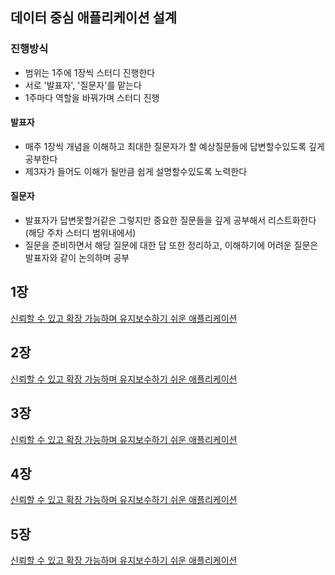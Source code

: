 ## 데이터 중심 애플리케이션 설계

### 진행방식
- 범위는 1주에 1장씩 스터디 진행한다
- 서로 '발표자', '질문자'를 맡는다
- 1주마다 역할을 바꿔가며 스터디 진행

#### 발표자
- 매주 1장씩 개념을 이해하고 최대한 질문자가 할 예상질문들에 답변할수있도록 깊게 공부한다
- 제3자가 들어도 이해가 될만큼 쉽게 설명할수있도록 노력한다

#### 질문자
- 발표자가 답변못할거같은 그렇지만 중요한 질문들을 깊게 공부해서 리스트화한다(해당 주차 스터디 범위내에서)
- 질문을 준비하면서 해당 질문에 대한 답 또한 정리하고, 이해하기에 어려운 질문은 발표자와 같이 논의하며 공부

## 1장
[신뢰할 수 있고 확장 가능하며 유지보수하기 쉬운 애플리케이션](https://velog.io/@jhbaik1501/%EB%8D%B0%EC%9D%B4%ED%84%B0-%EC%A4%91%EC%8B%AC-%EC%95%A0%ED%94%8C%EB%A6%AC%EC%BC%80%EC%9D%B4%EC%85%98-%EC%84%A4%EA%B3%84-1%EC%9E%A5-%EC%A0%95%EB%A6%AC)

## 2장
[신뢰할 수 있고 확장 가능하며 유지보수하기 쉬운 애플리케이션](https://velog.io/@jhbaik1501/%EB%8D%B0%EC%9D%B4%ED%84%B0-%EC%A4%91%EC%8B%AC-%EC%95%A0%ED%94%8C%EB%A6%AC%EC%BC%80%EC%9D%B4%EC%85%98-%EC%84%A4%EA%B3%84-1%EC%9E%A5-%EC%A0%95%EB%A6%AC)

## 3장
[신뢰할 수 있고 확장 가능하며 유지보수하기 쉬운 애플리케이션](https://velog.io/@jhbaik1501/%EB%8D%B0%EC%9D%B4%ED%84%B0-%EC%A4%91%EC%8B%AC-%EC%95%A0%ED%94%8C%EB%A6%AC%EC%BC%80%EC%9D%B4%EC%85%98-%EC%84%A4%EA%B3%84-3%EC%9E%A5-%EC%A0%95%EB%A6%AC)

## 4장
[신뢰할 수 있고 확장 가능하며 유지보수하기 쉬운 애플리케이션](https://velog.io/@jhbaik1501/%EB%8D%B0%EC%9D%B4%ED%84%B0-%EC%A4%91%EC%8B%AC-%EC%95%A0%ED%94%8C%EB%A6%AC%EC%BC%80%EC%9D%B4%EC%85%98-%EC%84%A4%EA%B3%84-1%EC%9E%A5-%EC%A0%95%EB%A6%AC)

## 5장
[신뢰할 수 있고 확장 가능하며 유지보수하기 쉬운 애플리케이션](https://velog.io/@jhbaik1501/%EB%8D%B0%EC%9D%B4%ED%84%B0-%EC%A4%91%EC%8B%AC-%EC%95%A0%ED%94%8C%EB%A6%AC%EC%BC%80%EC%9D%B4%EC%85%98-%EC%84%A4%EA%B3%84-5%EC%9E%A5-%EC%A0%95%EB%A6%AC)
